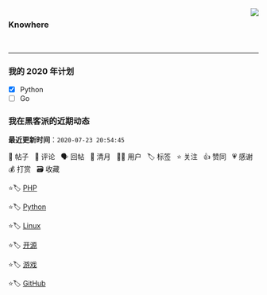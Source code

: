 <img align='right' src='https://github-readme-stats.vercel.app/api?username=1nfsr&show_icons=true&&hide=["contribs","issues","stars"]&&hide_border=true&&hide_title=true' />

### Knowhere

<br />
<hr />

### 我的 2020 年计划

- [x] Python
- [ ] Go

<!--events start -->

### 我在黑客派的近期动态

  **最近更新时间**：`2020-07-23 20:54:45`

📝 帖子 &nbsp; 💬 评论 &nbsp; 🗣 回帖 &nbsp; 🌙 清月 &nbsp; 👨‍💻 用户 &nbsp; 🏷️ 标签 &nbsp; ⭐️ 关注 &nbsp; 👍 赞同 &nbsp; 💗 感谢 &nbsp; 💰 打赏 &nbsp; 🗃 收藏

 ⭐️🏷️ [PHP](https://hacpai.com/tag/php)

  > 
 ⭐️🏷️ [Python](https://hacpai.com/tag/python)

  > 
 ⭐️🏷️ [Linux](https://hacpai.com/tag/linux)

  > 
 ⭐️🏷️ [开源](https://hacpai.com/tag/opensource)

  > 
 ⭐️🏷️ [游戏](https://hacpai.com/tag/game)

  > 
 ⭐️🏷️ [GitHub](https://hacpai.com/tag/github)

  > 


<!--events end -->
